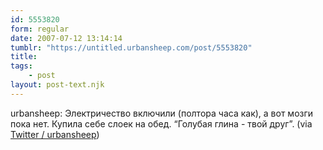 ```yaml
---
id: 5553820
form: regular
date: 2007-07-12 13:14:14
tumblr: "https://untitled.urbansheep.com/post/5553820"
title:
tags:
    - post
layout: post-text.njk
---
```


<p>urbansheep: Электричество включили (полтора часа как), а вот мозги пока нет. Купила себе слоек на обед. &ldquo;Голубая глина - твой друг&rdquo;. (via <a href="http://twitter.com/urbansheep/statuses/146264982">Twitter / urbansheep</a>)</p>

